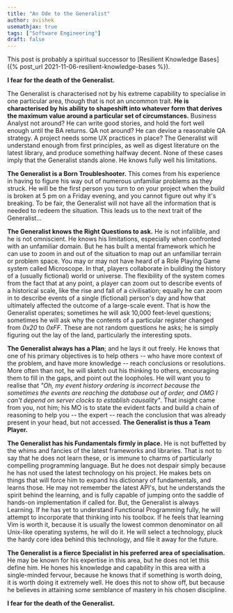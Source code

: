 ```yaml
---
title: "An Ode to the Generalist"
author: avishek
usemathjax: true
tags: ["Software Engineering"]
draft: false
---
```


This post is probably a spiritual successor to [Resilient Knowledge Bases]({% post_url 2021-11-06-resilient-knowledge-bases %}).

**I fear for the death of the Generalist.**

The Generalist is characterised not by his extreme capability to specialise in one particular area, though that is not an uncommon trait. **He is characterised by his ability to shapeshift into whatever form that derives the maximum value around a particular set of circumstances.** Business Analyst not around? He can write good stories, and hold the fort well enough until the BA returns. QA not around? He can devise a reasonable QA strategy. A project needs some UX practices in place? The Generalist will understand enough from first principles, as well as digest literature on the latest library, and produce something halfway decent. None of these cases imply that the Generalist stands alone. He knows fully well his limitations.

**The Generalist is a Born Troubleshooter.** This comes from his experience in having to figure his way out of numerous unfamiliar problems as they struck. He will be the first person you turn to on your project when the build is broken at 5 pm on a Friday evening, and you cannot figure out why it's breaking. To be fair, the Generalist will not have all the information that is needed to redeem the situation. This leads us to the next trait of the Generalist...

**The Generalist knows the Right Questions to ask.** He is not infaliible, and he is not omniscient. He knows his limitations, especially when confronted with an unfamiliar domain. But he has built a mental framework which he can use to zoom in and out of the situation to map out an unfamiliar terrain or problem space. You may or may not have heard of a Role Playing Game system called Microscope. In that, players collaborate in building the history of a (usually fictional) world or universe. The flexibility of the system comes from the fact that at any point, a player can zoom out to describe events of a historical scale, like the rise and fall of a civilisation; equally he can zoom in to describe events of a single (fictional) person's day and how that ultimately affected the outcome of a large-scale event. That is how the Generalist operates; sometimes he will ask 10,000 feet-level questions; sometimes he will ask why the contents of a particular register changed from _0x20_ to _0xFF_. These are not random questions he asks; he is simply figuring out the lay of the land, particularly the interesting spots.

**The Generalist always has a Plan**; and he lays it out freely. He knows that one of his primary objectives is to help others -- who have more context of the problem, and have more knowledge -- reach conclusions or resolutions. More often than not, he will sketch out his thinking to others, encouraging them to fill in the gaps, and point out the loopholes. He will want you to realise that _"Oh, my event history ordering is incorrect because the sometimes the events are reaching the database out of order, and OMG I can't depend on server clocks to establish causality"_. That insight came from you, not him; his MO is to state the evident facts and build a chain of reasoning to help you -- the expert -- reach the conclusion that was already present in your head, but not accessed. **The Generalist is thus a Team Player.**

**The Generalist has his Fundamentals firmly in place.** He is not buffetted by the whims and fancies of the latest frameworks and libraries. That is not to say that he does not learn these, or is immune to charms of particularly compelling programming language. But he does not despair simply because he has not used the latest technology on his project. He makes bets on things that will force him to expand his dictionary of fundamentals, and learns those. He may not remember the latest API's, but he understands the spirit behind the learning, and is fully capable of jumping onto the saddle of hands-on implementation if called for. But, the Generalist is always Learning. If he has yet to understand Functional Programming fully, he will attempt to incorporate that thinking into his toolbox. If he feels that learning Vim is worth it, because it is usually the lowest common denominator on all Unix-like operating systems, he will do it. He will select a technology, pluck the hardy core idea behind this technology, and file it away for the future.

**The Generalist is a fierce Specialist in his preferred area of specialisation.** He may be known for his expertise in this area, but he does not let this define him. He hones his knowledge and capability in this area with a single-minded fervour, because he knows that if something is worth doing, it is worth doing it extremely well. He does this not to show off, but because he believes in attaining some semblance of mastery in his chosen discipline.

**I fear for the death of the Generalist.**
